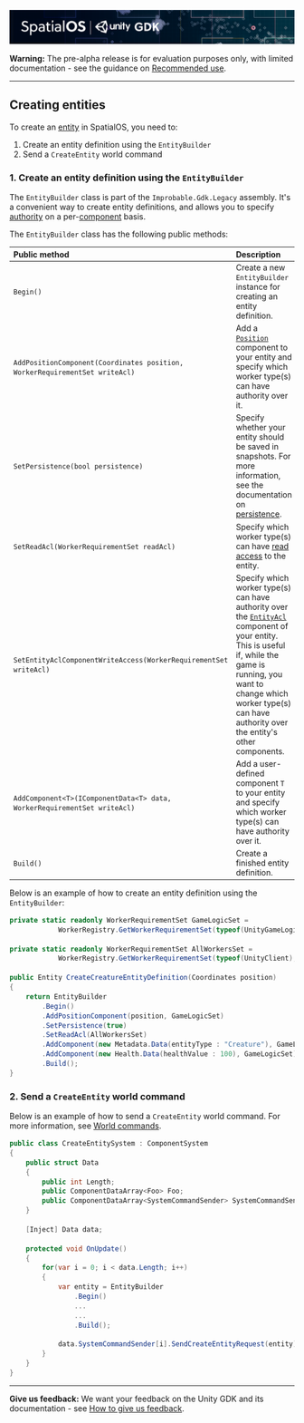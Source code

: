 ![SpatialOS Unity GDK documentation](../assets/unity-gdk-header.png)

**Warning:** The pre-alpha release is for evaluation purposes only, with limited documentation - see the guidance on [Recommended use](../../README.md#recommended-use).

-----


## Creating entities

To create an [entity](https://docs.improbable.io/reference/13.0/shared/glossary#entity) in SpatialOS, you need to:
1. Create an entity definition using the `EntityBuilder`
2. Send a `CreateEntity` world command

### 1. Create an entity definition using the `EntityBuilder`

The `EntityBuilder` class is part of the `Improbable.Gdk.Legacy` assembly. It's a convenient way to create entity definitions, and allows you to specify [authority](authority.md) on a per-[component](https://docs.improbable.io/reference/13.0/shared/glossary#component) basis.

The `EntityBuilder` class has the following public methods:

| Public method  | Description |
| :------------- | :------------- |
| `Begin()`  | Create a new `EntityBuilder` instance for creating an entity definition. |
| `AddPositionComponent(Coordinates position, WorkerRequirementSet writeAcl)`  | Add a [`Position`](https://docs.improbable.io/reference/13.0/shared/schema/standard-schema-library#position-required) component to your entity and specify which worker type(s) can have authority over it. |
| `SetPersistence(bool persistence)` | Specify whether your entity should be saved in snapshots. For more information, see the documentation on [persistence](https://docs.improbable.io/reference/13.0/shared/glossary#persistence). |
| `SetReadAcl(WorkerRequirementSet readAcl)` | Specify which worker type(s) can have [read access](https://docs.improbable.io/reference/13.0/shared/glossary#read-and-write-access-authority) to the entity. |
| `SetEntityAclComponentWriteAccess(WorkerRequirementSet writeAcl)` | Specify which worker type(s) can have authority over the [`EntityAcl`](https://docs.improbable.io/reference/13.0/shared/schema/standard-schema-library#entityacl-required) component of your entity. This is useful if, while the game is running, you want to change which worker type(s) can have authority over the entity's other components. |
| `AddComponent<T>(IComponentData<T> data, WorkerRequirementSet writeAcl)` | Add a user-defined component `T` to your entity and specify which worker type(s) can have authority over it. |
| `Build()` | Create a finished entity definition. |

Below is an example of how to create an entity definition using the `EntityBuilder`:
```csharp
private static readonly WorkerRequirementSet GameLogicSet =
            WorkerRegistry.GetWorkerRequirementSet(typeof(UnityGameLogic));

private static readonly WorkerRequirementSet AllWorkersSet =
            WorkerRegistry.GetWorkerRequirementSet(typeof(UnityClient), typeof(UnityGameLogic));

public Entity CreateCreatureEntityDefinition(Coordinates position)
{
    return EntityBuilder
        .Begin()
        .AddPositionComponent(position, GameLogicSet)
        .SetPersistence(true)
        .SetReadAcl(AllWorkersSet)
        .AddComponent(new Metadata.Data(entityType : "Creature"), GameLogicSet)
        .AddComponent(new Health.Data(healthValue : 100), GameLogicSet)
        .Build();
}
```

### 2. Send a `CreateEntity` world command

Below is an example of how to send a `CreateEntity` world command. For more information, see [World commands](commands.md#world-commands).

```csharp
public class CreateEntitySystem : ComponentSystem
{
    public struct Data
    {
        public int Length;
        public ComponentDataArray<Foo> Foo;
        public ComponentDataArray<SystemCommandSender> SystemCommandSender;
    }

    [Inject] Data data;

    protected void OnUpdate()
    {
        for(var i = 0; i < data.Length; i++)
        {
            var entity = EntityBuilder
                .Begin()
                ...
                ...
                .Build();

            data.SystemCommandSender[i].SendCreateEntityRequest(entity);
        }
    }
}
```

----
**Give us feedback:** We want your feedback on the Unity GDK and its documentation  - see [How to give us feedback](../../README.md#give-us-feedback).